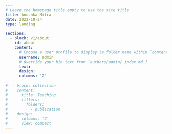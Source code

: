 ```yaml
---
# Leave the homepage title empty to use the site title
title: Anushka Mitra
date: 2022-10-24
type: landing

sections:
  - block: v1/about
    id: about
    content:
      # Choose a user profile to display (a folder name within `content/authors/`)
      username: admin
      # Override your bio text from `authors/admin/_index.md`?
      text:
      design:
      columns: '2'
      
#  - block: collection
#    content:
#      title: Teaching
#      filters:
#        folders:
#          - publication
#    design:
#      columns: '2'
#      view: compact
---
```

